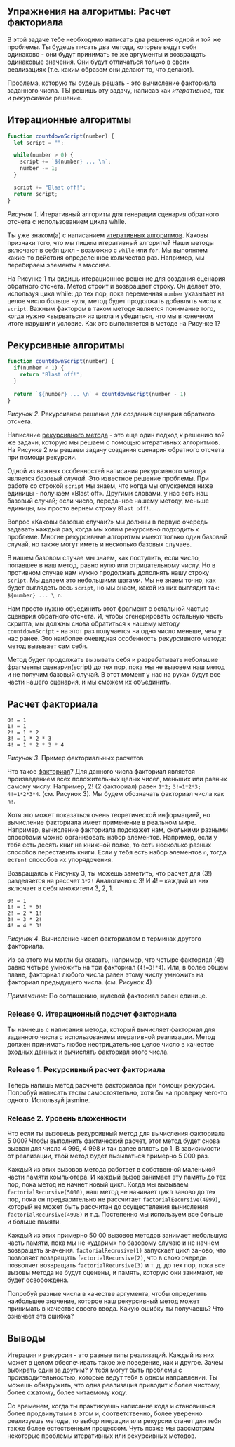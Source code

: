 ## Упражнения на алгоритмы: Расчет факториала

В этой задаче тебе необходимо написать два решения одной и той же проблемы. Ты будешь писать два метода, которые ведут себя одинаково - они будут принимать те же аргументы и возвращать одинаковые значения. Они будут отличаться только в своих реализациях (т.е. каким образом они делают то, что делают).

Проблема, которую ты будешь решать - это вычисление факториала заданного числа. ТЫ решишь эту задачу, написав как *итеративное*, так и *рекурсивное* решение.

## Итерационные алгоритмы
 
```javascript
function countdownScript(number) {
  let script = "";

  while(number > 0) {
    script += `${number} ... \n`;
    number -= 1;
  }

  script += "Blast off!";
  return script;
}
```
*Рисунок 1*. Итеративный алгоритм для генерации сценария обратного отсчета с использованием цикла while.

Ты уже знаком(а) с написанием [итеративных алгоритмов](https://en.wikipedia.org/wiki/Iteration#Computing). Каковы признаки того, что мы пишем итеративный алгоритм? Наши методы включают в себя цикл - возможно с `while` или `for`. Мы выполняем какие-то действия определенное количество раз. Например, мы перебираем элементы в массиве.

На Рисунке 1 ты видишь итерационное решение для создания сценария обратного отсчета. Метод строит и возвращает строку. Он делает это, используя цикл while: до тех пор, пока переменная `number` указывает на целое число больше нуля, метод будет продолжать добавлять числа к `script`. Важным фактором в таком методе является понимание того, когда нужно «вырваться» из цикла и убедиться, что мы в конечном итоге нарушили условие. 
Как это выполняется в методе на Рисунке 1?

## Рекурсивные алгоритмы
 
```javascript
function countdownScript(number) {
  if(number < 1) { 
    return "Blast off!"; 
  }
 
  return `${number} ... \n` + countdownScript(number - 1)
}
```
*Рисунок 2*. Рекурсивное решение для создания сценария обратного отсчета.

Написание [рекурсивного метода](http://en.wikipedia.org/wiki/Recursion_%28computer_science%29) - это еще один подход к решению той же задачи, которую мы решаем с помощью итеративных алгоритмов. На Рисунке 2 мы решаем задачу создания сценария обратного отсчета при помощи рекурсии.

Одной из важных особенностей написания рекурсивного метода является *базовый случай*. Это известное решение проблемы. При работе со строкой `script` мы знаем, что когда мы опускаемся ниже единицы - получаем «Blast off». Другими словами, у нас есть наш базовый случай; если число, переданное нашему методу, меньше единицы, мы просто вернем строку `Blast off!`.

Вопрос «Каковы базовые случаи?»  мы должны в первую очередь задавать каждый раз, когда мы хотим рекурсивно подходить к проблеме. Многие рекурсивные алгоритмы имеют только один базовый случай, но также могут иметь и несколько базовых случаев.

В нашем базовом случае мы знаем, как поступить, если число, попавшее в наш метод, равно нулю или отрицательному числу. Но в противном случае нам нужно продолжать дополнять нашу строку `script`. Мы делаем это небольшими шагами. Мы не знаем точно, как будет выглядеть весь `script`, но мы знаем, какой из них выглядит так: `${number} ... \ n`.

Нам просто нужно объединить этот фрагмент с остальной частью сценария обратного отсчета. И, чтобы сгенерировать остальную часть скрипта, мы должны снова обратиться к  нашему методу `countdownScript` - на этот раз получается на одно число меньше, чем у нас ранее. Это наиболее очевидная особенность рекурсивного метода: метод вызывает сам себя.

Метод будет продолжать вызывать себя и разрабатывать небольшие фрагменты сценария(script) до тех пор, пока мы не вызовем наш метод и не получим базовый случай. В этот момент у нас на руках будут все части нашего сценария, и мы сможем их объединить.

## Расчет факториала
 
```
0! = 1
1! = 1
2! = 1 * 2
3! = 1 * 2 * 3
4! = 1 * 2 * 3 * 4
```

*Рисунок 3*. Пример факториальных расчетов

Что такое [факториал](http://en.wikipedia.org/wiki/Factorial)? Для данного числа факториал является произведением всех положительных целых чисел, меньших или равных самому числу. Например, 2! (2 факториал) равен `1*2;` `3!=1*2*3;` `4!=1*2*3*4`. (см. Рисунок 3). Мы будем обозначать факториал числа как `n!`.

Хотя это может показаться очень теоретической информацией, но вычисление факториала имеет применение в реальном мире. Например, вычисление факториала подскажет нам, сколькими разными способами можно организовать набор элементов. Например, если у тебя есть десять книг на книжной полке, то есть несколько разных способов переставить книги. Если у тебя есть набор элементов `n`, тогда есть` n! ` способов их упорядочения.

Возвращаясь к Рисунку 3, ты можешь заметить, что расчет для (3!) разделяется на рассчет `3*2!`  Аналогично с 3! И 4! – каждый  из них включает в себя множители 3, 2, 1. 

```
0! = 1
1! = 1 * 0!
2! = 2 * 1!
3! = 3 * 2!
4! = 4 * 3!
```

*Рисунок 4*. Вычисление чисел факториалом в терминах другого факториала.

Из-за этого мы могли бы сказать, например, что четыре факториал (4!)  равно четыре умножить на три факториал  (`4!=3!*4`).  Или, в более общем плане, факториал любого числа равен этому числу умножить на факториал предыдущего числа. (см. Рисунок 4)

*Примечание:* По соглашению, нулевой факториал равен единице.


### Release 0. Итерационный подсчет факториала

Ты начнешь с написания метода, который вычисляет факториал для заданного числа с использованием итеративной реализации. Метод должен принимать любое неотрицательное целое число в качестве входных данных и вычислять факториал этого числа.

### Release 1. Рекурсивный расчет факториала

Теперь напишь метод расччета факториалоа при помощи рекурсии. Попробуй написать тесты самостоятельно, хотя бы на проверку чего-то одного. Используй jasmine.


### Release 2. Уровень вложенности

Что если ты вызовешь рекурсивный метод для вычисления факториала 5 000? Чтобы выполнить фактический расчет, этот метод будет снова вызван для числа 4 999, 4 998 и так далее вплоть до 1. В зависимости от реализации, твой метод будет вызываться примерно 5 000 раз.

Каждый из этих вызовов метода работает в собственной маленькой части памяти компьютера. И каждый вызов занимает эту память до тех пор, пока метод не начнет новый цикл. Когда мы вызываем `factorialRecursive(5000)`, наш метод не начинает цикл заново до тех пор, пока он предварительно не рассчитает `factorialEecursive(4999)`, который не может быть рассчитан до осуществления вычисления `factorialRecursive(4998)` и т.д. Постепенно мы используем все больше и больше памяти.

Каждый из этих примерно 50 00 вызовов методов занимает небольшую часть памяти, пока мы не «ударим» по базовому случаю и не начнем возвращать значения. `factorialRecrusive(1)` запускает цикл заново, что позволяет возвращать `factorialRecursive(2)`, что в свою очередь позволяет возвращать `factorialRecursive(3)` и т. д. до тех пор, пока все вызовы метода не будут оценены, и память, которую они занимают, не будет освобождена.

Попробуй разные числа в качестве аргумента, чтобы определить наибольшее значение, которое наш рекурсивный метод может принимать в качестве своего ввода. Какую ошибку ты получаешь? Что означает эта ошибка?


## Выводы

Итерация и рекурсия - это разные типы реализаций. Каждый из них может в целом обеспечивать такое же поведение, как и другое. Зачем выбирать один за другим? У тебя могут быть проблемы с производительностью, которые ведут тебя в одном направлении. Ты можешь обнаружить, что одна реализация приводит к более чистому, более сжатому, более читаемому коду.

Со временем, когда ты практикуешь написание кода и становишься более продвинутыми в этом и, соответственно, более уверенно реализуешь методы, то выбор итерации или рекурсии станет для тебя также более естественным процессом. Чуть позже мы рассмотрим некоторые проблемы итеративных или рекурсивных методов.
